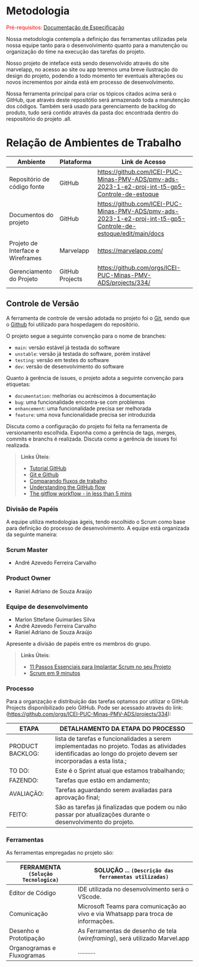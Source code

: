 # Metodologia

<span style="color:red">Pré-requisitos: <a href="2-Especificação do Projeto.md"> Documentação de Especificação</a></span>

Nossa metodologia contempla a definição das ferramentas utilizadas pela nossa equipe tanto para o desenvolvimento quanto para a manutenção ou organização do time na execução das tarefas do projeto.

Nosso projeto de inteface está sendo desenvolvido através do site marvelapp, no acesso ao site ou app teremos uma breve ilustração do design do projeto, podendo a todo momento ter eventuais alterações ou novos incrementos por ainda está em processo de desenvolvimento.

Nossa ferramenta principal para criar os tópicos citados acima será o GitHub, que através deste repositótio será armazenado toda a manutenção dos códigos. Também será usado para gerenciamento de backlog do produto, tudo será contido através da pasta doc encontrada dentro do respositório do projeto .all.

# Relação de Ambientes de Trabalho

| Ambiente | Plataforma | Link de Acesso |
--------- | ---------- |  -------------  |
| Repositório de código fonte | GitHub | <https://github.com/ICEI-PUC-Minas-PMV-ADS/pmv-ads-2023-1-e2-proj-int-t5-gp5-Controle-de-estoque>   |
| Documentos do projeto | GitHub | <https://github.com/ICEI-PUC-Minas-PMV-ADS/pmv-ads-2023-1-e2-proj-int-t5-gp5-Controle-de-estoque/edit/main/docs> |
| Projeto de Interface e  Wireframes  | Marvelapp | <https://marvelapp.com/> |
| Gerenciamento do Projeto | GitHub Projects | <https://github.com/orgs/ICEI-PUC-Minas-PMV-ADS/projects/334/> |

## Controle de Versão

A ferramenta de controle de versão adotada no projeto foi o
[Git](https://git-scm.com/), sendo que o [Github](https://github.com)
foi utilizado para hospedagem do repositório.

O projeto segue a seguinte convenção para o nome de branches:

- `main`: versão estável já testada do software
- `unstable`: versão já testada do software, porém instável
- `testing`: versão em testes do software
- `dev`: versão de desenvolvimento do software

Quanto à gerência de issues, o projeto adota a seguinte convenção para
etiquetas:

- `documentation`: melhorias ou acréscimos à documentação
- `bug`: uma funcionalidade encontra-se com problemas
- `enhancement`: uma funcionalidade precisa ser melhorada
- `feature`: uma nova funcionalidade precisa ser introduzida

Discuta como a configuração do projeto foi feita na ferramenta de versionamento escolhida. Exponha como a gerência de tags, merges, commits e branchs é realizada. Discuta como a gerência de issues foi realizada.

> **Links Úteis**:
> - [Tutorial GitHub](https://guides.github.com/activities/hello-world/)
> - [Git e Github](https://www.youtube.com/playlist?list=PLHz_AreHm4dm7ZULPAmadvNhH6vk9oNZA)
>  - [Comparando fluxos de trabalho](https://www.atlassian.com/br/git/tutorials/comparing-workflows)
> - [Understanding the GitHub flow](https://guides.github.com/introduction/flow/)
> - [The gitflow workflow - in less than 5 mins](https://www.youtube.com/watch?v=1SXpE08hvGs)

### Divisão de Papéis
A equipe utiliza metodologias ágeis, tendo escolhido o Scrum como base para definição do processo de desenvolvimento. A equipe está organizada da seguinte maneira:

### Scrum Master

- André Azevedo Ferreira Carvalho

### Product Owner

- Raniel Adriano de Souza Araújo
### Equipe de desenvolvimento

- Marlon Sttefane Guimarães Silva
- André Azevedo Ferreira Carvalho
- Raniel Adriano de Souza Araújo

Apresente a divisão de papéis entre os membros do grupo.

> **Links Úteis**:
> - [11 Passos Essenciais para Implantar Scrum no seu 
> Projeto](https://mindmaster.com.br/scrum-11-passos/)
> - [Scrum em 9 minutos](https://www.youtube.com/watch?v=XfvQWnRgxG0)

### Processo

Para a organzação e distribuição  das tarefas optamos por utilizar o GitHub Projects disponibilizado pelo GitHub. Pode ser acessado através do link:(<https://github.com/orgs/ICEI-PUC-Minas-PMV-ADS/projects/334>):

|ETAPA | DETALHAMENTO DA ETAPA DO PROCESSO |
|--------------------|----------|
| PRODUCT BACKLOG: | lista de tarefas e funcionalidades a serem implementadas no projeto. Todas as atividades identificadas ao longo do projeto devem ser incorporadas a esta lista.; |
| TO DO: | Este é o Sprint atual que estamos trabalhando; |
| FAZENDO:| Tarefas que estão em andamento; |
| AVALIAÇÃO:| Tarefas aguardando serem avaliadas para aprovação final; |
| FEITO:| São as tarefas já finalizadas que podem ou não passar por atualizações durante o desenvolvimento do projeto. |

### Ferramentas

As ferramentas empregadas no projeto são:

|FERRAMENTA `(Solução Tecnologica)`| SOLUÇÃO ... `(Descrição das ferramentas utilizadas)` |
|--------------------|-----------------------------------|
| Editor de Código | IDE utilizada no desenvolvimento será o VScode.|
| Comunicação | Microsoft Teams para comunicação ao vivo e via Whatsapp para troca de informações.|
|Desenho e Prototipação| As Ferramentas de desenho de tela (_wireframing_), será utilizado Marvel.app |
| Organogramas e Fluxogramas | ........... |
